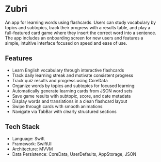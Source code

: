 
# Zubri

An app for learning words using flashcards. Users can study vocabulary by topics and
subtopics, track their progress with a results table, and play a full-featured card game
where they insert the correct word into a sentence. The app includes an onboarding
screen for new users and features a simple, intuitive interface focused on speed and ease
of use.

## Features

- Learn English vocabulary through interactive flashcards
- Track daily learning streak and motivate consistent progress
- Track quiz results and progress using CoreData
- Organize words by topics and subtopics for focused learning
- Automatically generate learning cards from JSON word sets
- Save game results with subtopic, score, and date metadata
- Display words and translations in a clean flashcard layout
- Swipe through cards with smooth animations
- Navigate via TabBar with clearly structured sections

## Tech Stack

- Language: Swift
- Framework: SwiftUI
- Architecture: MVVM
- Data Persistence: CoreData, UserDefaults, AppStorage, JSON